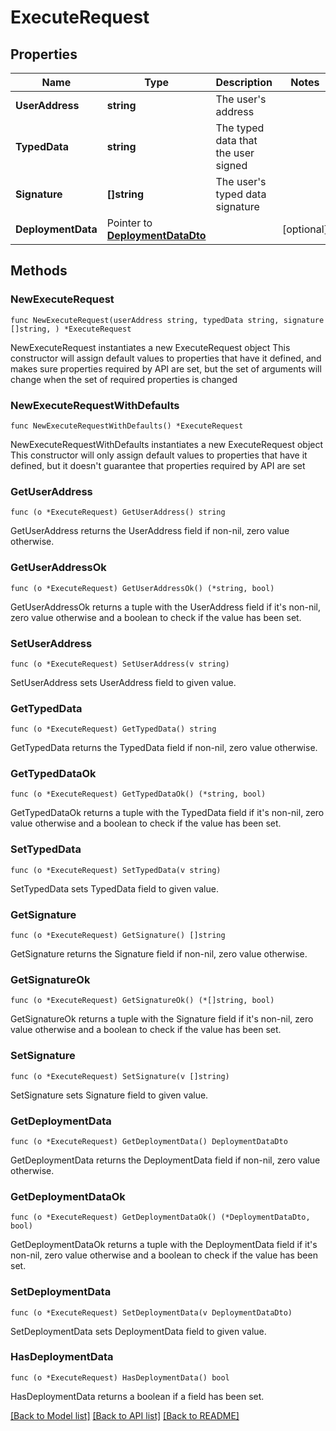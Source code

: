 # ExecuteRequest

## Properties

Name | Type | Description | Notes
------------ | ------------- | ------------- | -------------
**UserAddress** | **string** | The user&#39;s address | 
**TypedData** | **string** | The typed data that the user signed | 
**Signature** | **[]string** | The user&#39;s typed data signature | 
**DeploymentData** | Pointer to [**DeploymentDataDto**](DeploymentDataDto.md) |  | [optional] 

## Methods

### NewExecuteRequest

`func NewExecuteRequest(userAddress string, typedData string, signature []string, ) *ExecuteRequest`

NewExecuteRequest instantiates a new ExecuteRequest object
This constructor will assign default values to properties that have it defined,
and makes sure properties required by API are set, but the set of arguments
will change when the set of required properties is changed

### NewExecuteRequestWithDefaults

`func NewExecuteRequestWithDefaults() *ExecuteRequest`

NewExecuteRequestWithDefaults instantiates a new ExecuteRequest object
This constructor will only assign default values to properties that have it defined,
but it doesn't guarantee that properties required by API are set

### GetUserAddress

`func (o *ExecuteRequest) GetUserAddress() string`

GetUserAddress returns the UserAddress field if non-nil, zero value otherwise.

### GetUserAddressOk

`func (o *ExecuteRequest) GetUserAddressOk() (*string, bool)`

GetUserAddressOk returns a tuple with the UserAddress field if it's non-nil, zero value otherwise
and a boolean to check if the value has been set.

### SetUserAddress

`func (o *ExecuteRequest) SetUserAddress(v string)`

SetUserAddress sets UserAddress field to given value.


### GetTypedData

`func (o *ExecuteRequest) GetTypedData() string`

GetTypedData returns the TypedData field if non-nil, zero value otherwise.

### GetTypedDataOk

`func (o *ExecuteRequest) GetTypedDataOk() (*string, bool)`

GetTypedDataOk returns a tuple with the TypedData field if it's non-nil, zero value otherwise
and a boolean to check if the value has been set.

### SetTypedData

`func (o *ExecuteRequest) SetTypedData(v string)`

SetTypedData sets TypedData field to given value.


### GetSignature

`func (o *ExecuteRequest) GetSignature() []string`

GetSignature returns the Signature field if non-nil, zero value otherwise.

### GetSignatureOk

`func (o *ExecuteRequest) GetSignatureOk() (*[]string, bool)`

GetSignatureOk returns a tuple with the Signature field if it's non-nil, zero value otherwise
and a boolean to check if the value has been set.

### SetSignature

`func (o *ExecuteRequest) SetSignature(v []string)`

SetSignature sets Signature field to given value.


### GetDeploymentData

`func (o *ExecuteRequest) GetDeploymentData() DeploymentDataDto`

GetDeploymentData returns the DeploymentData field if non-nil, zero value otherwise.

### GetDeploymentDataOk

`func (o *ExecuteRequest) GetDeploymentDataOk() (*DeploymentDataDto, bool)`

GetDeploymentDataOk returns a tuple with the DeploymentData field if it's non-nil, zero value otherwise
and a boolean to check if the value has been set.

### SetDeploymentData

`func (o *ExecuteRequest) SetDeploymentData(v DeploymentDataDto)`

SetDeploymentData sets DeploymentData field to given value.

### HasDeploymentData

`func (o *ExecuteRequest) HasDeploymentData() bool`

HasDeploymentData returns a boolean if a field has been set.


[[Back to Model list]](../README.md#documentation-for-models) [[Back to API list]](../README.md#documentation-for-api-endpoints) [[Back to README]](../README.md)



